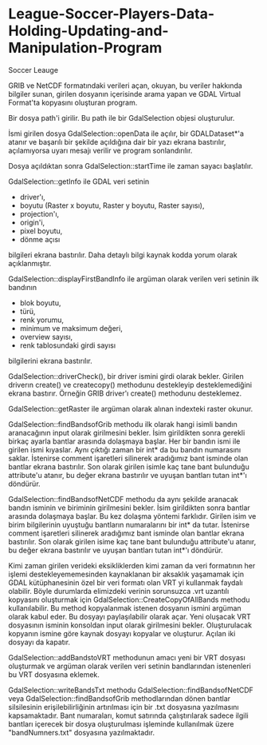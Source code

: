 # League-Soccer-Players-Data-Holding-Updating-and-Manipulation-Program
Soccer Leauge

GRIB ve NetCDF formatındaki verileri açan, okuyan, bu veriler hakkında bilgiler sunan, girilen dosyanın içerisinde arama yapan ve GDAL Virtual Format'ta kopyasını oluşturan program.

Bir dosya path'i girilir. Bu path ile bir GdalSelection objesi oluşturulur.

İsmi girilen dosya GdalSelection::openData ile açılır, bir GDALDataset*'a atanır ve başarılı bir şekilde açıldığına dair bir yazı ekrana bastırılır, açılamıyorsa uyarı mesajı verilir ve program sonlandırılır.

Dosya açıldıktan sonra GdalSelection::startTime ile zaman sayacı başlatılır.

GdalSelection::getInfo ile GDAL veri setinin 

  * driver'ı, 
  * boyutu (Raster x boyutu, Raster y boyutu, Raster sayısı),
  * projection'ı,
  * origin'i,
  * pixel boyutu,
  * dönme açısı
  
  bilgileri ekrana bastırılır. Daha detaylı bilgi kaynak kodda yorum olarak açıklanmıştır.

GdalSelection::displayFirstBandInfo ile argüman olarak verilen veri setinin ilk bandının 

  * blok boyutu,
  * türü,
  * renk yorumu,
  * minimum ve maksimum değeri, 
  * overview sayısı, 
  * renk tablosundaki girdi sayısı
  
  bilgilerini ekrana bastırılır.
  
  GdalSelection::driverCheck(), bir driver ismini girdi olarak bekler. Girilen driverın create() ve createcopy() methodunu destekleyip desteklemediğini ekrana bastırır.
  Örneğin GRIB driver'ı create() methodunu desteklemez.
  
  GdalSelection::getRaster ile argüman olarak alınan indexteki raster okunur. 
  
GdalSelection::findBandsofGrib methodu ilk olarak hangi isimli bandın aranacağının input olarak girilmesini bekler. 
İsim girildikten sonra gerekli birkaç ayarla bantlar arasında dolaşmaya başlar.
Her bir bandın ismi ile girilen ismi kıyaslar. Aynı çıktığı zaman bir int* da bu bandın numarasını saklar. 
İstenirse comment işaretleri silinerek aradığımız bant isminde olan bantlar ekrana bastırılır. 
Son olarak girilen isimle kaç tane bant bulunduğu attribute'u atanır, bu değer ekrana bastırılır ve uyuşan bantları tutan int*'ı döndürür.

GdalSelection::findBandsofNetCDF methodu da aynı şekilde aranacak bandın isminin ve biriminin girilmesini bekler. 
İsim girildikten sonra bantlar arasında dolaşmaya başlar. Bu kez dolaşma yöntemi farklıdır. 
Girilen isim ve birim bilgilerinin uyuştuğu bantların numaralarını bir int* da tutar. 
İstenirse comment işaretleri silinerek aradığımız bant isminde olan bantlar ekrana bastırılır. 
Son olarak girilen isime kaç tane bant bulunduğu attribute'u atanır, bu değer ekrana bastırılır ve uyuşan bantları tutan int*'ı döndürür.
 
 Kimi zaman girilen verideki eksikliklerden kimi zaman da veri formatının her işlemi destekleyememesinden kaynaklanan bir aksaklık yaşamamak için 
 GDAL kütüphanesinin özel  bir veri formatı olan VRT yi kullanmak faydalı olabilir.
 Böyle durumlarda elimizdeki verinin sorunsuzca .vrt uzantılı kopyasını oluşturmak için GdalSelection::CreateCopyOfAllBands methodu kullanılabilir.
 Bu method kopyalanmak istenen dosyanın ismini argüman olarak kabul eder. 
 Bu dosyayı paylaşılabilir olarak açar.
 Yeni oluşacak VRT dosyasının isminin konsoldan input olarak girilmesini bekler.
 Oluşturulacak kopyanın ismine göre kaynak dosyayı kopyalar ve oluşturur.
 Açılan iki dosyayı da kapatır.
  
 GdalSelection::addBandstoVRT methodunun amacı yeni bir VRT dosyası oluşturmak ve argüman olarak verilen veri setinin bandlarından istenenleri bu VRT dosyasına eklemek.
  
  GdalSelection::writeBandsTxt methodu GdalSelection::findBandsofNetCDF veya GdalSelection::findBandsofGrib methodlarından dönen bantlar silsilesinin erişilebilirliğinin artırılması için bir .txt dosyasına yazılmasını kapsamaktadır.
  Bant numaraları, komut satırında çalıştırılarak sadece ilgili bantları içerecek bir dosya oluşturulması işleminde kullanılmak üzere "bandNumners.txt" dosyasına yazılmaktadır.
  
  
  
  
  
  
  
  
